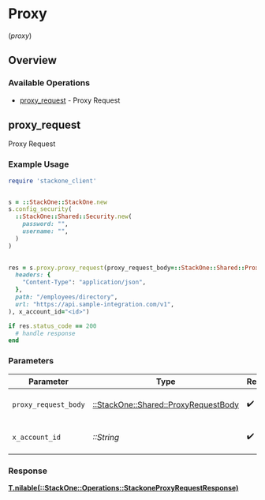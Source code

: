 # Proxy
(*proxy*)

## Overview

### Available Operations

* [proxy_request](#proxy_request) - Proxy Request

## proxy_request

Proxy Request

### Example Usage

```ruby
require 'stackone_client'


s = ::StackOne::StackOne.new
s.config_security(
  ::StackOne::Shared::Security.new(
    password: "",
    username: "",
  )
)

    
res = s.proxy.proxy_request(proxy_request_body=::StackOne::Shared::ProxyRequestBody.new(
  headers: {
    "Content-Type": "application/json",
  },
  path: "/employees/directory",
  url: "https://api.sample-integration.com/v1",
), x_account_id="<id>")

if res.status_code == 200
  # handle response
end

```

### Parameters

| Parameter                                                                       | Type                                                                            | Required                                                                        | Description                                                                     |
| ------------------------------------------------------------------------------- | ------------------------------------------------------------------------------- | ------------------------------------------------------------------------------- | ------------------------------------------------------------------------------- |
| `proxy_request_body`                                                            | [::StackOne::Shared::ProxyRequestBody](../../models/shared/proxyrequestbody.md) | :heavy_check_mark:                                                              | The request body                                                                |
| `x_account_id`                                                                  | *::String*                                                                      | :heavy_check_mark:                                                              | The account identifier                                                          |

### Response

**[T.nilable(::StackOne::Operations::StackoneProxyRequestResponse)](../../models/operations/stackoneproxyrequestresponse.md)**

